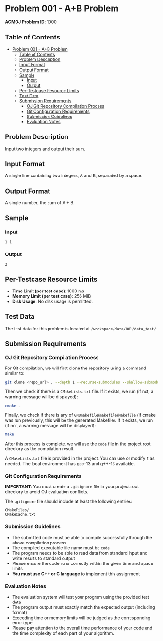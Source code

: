 # Problem 001 - A+B Problem

**ACMOJ Problem ID**: 1000

## Table of Contents

- [Problem 001 - A+B Problem](#problem-001---ab-problem)
  - [Table of Contents](#table-of-contents)
  - [Problem Description](#problem-description)
  - [Input Format](#input-format)
  - [Output Format](#output-format)
  - [Sample](#sample)
    - [Input](#input)
    - [Output](#output)
  - [Per-Testcase Resource Limits](#per-testcase-resource-limits)
  - [Test Data](#test-data)
  - [Submission Requirements](#submission-requirements)
    - [OJ Git Repository Compilation Process](#oj-git-repository-compilation-process)
    - [Git Configuration Requirements](#git-configuration-requirements)
    - [Submission Guidelines](#submission-guidelines)
    - [Evaluation Notes](#evaluation-notes)

## Problem Description

Input two integers and output their sum.

## Input Format

A single line containing two integers, A and B, separated by a space.

## Output Format

A single number, the sum of A + B.

## Sample

### Input

```
1 1
```

### Output

```
2
```

## Per-Testcase Resource Limits

- **Time Limit (per test case)**: 1000 ms  
- **Memory Limit (per test case)**: 256 MiB  
- **Disk Usage**: No disk usage is permitted.

## Test Data

The test data for this problem is located at `/workspace/data/001/data_test/`.

## Submission Requirements

### OJ Git Repository Compilation Process

For Git compilation, we will first clone the repository using a command similar to:
```bash
git clone <repo_url> . --depth 1 --recurse-submodules --shallow-submodules --no-local
```

Then we check if there is a `CMakeLists.txt` file. If it exists, we run (if not, a warning message will be displayed):
```bash
cmake .
```

Finally, we check if there is any of `GNUmakefile`/`makefile`/`Makefile` (if cmake was run previously, this will be the generated Makefile). If it exists, we run (if not, a warning message will be displayed):
```bash
make
```

After this process is complete, we will use the `code` file in the project root directory as the compilation result.

A `CMakeLists.txt` file is provided in the project. You can use or modify it as needed. The local environment has gcc-13 and g++-13 available.

### Git Configuration Requirements

**IMPORTANT**: You must create a `.gitignore` file in your project root directory to avoid OJ evaluation conflicts.

The `.gitignore` file should include at least the following entries:

```gitignore
CMakeFiles/
CMakeCache.txt
```

### Submission Guidelines

- The submitted code must be able to compile successfully through the above compilation process  
- The compiled executable file name must be `code`  
- The program needs to be able to read data from standard input and write results to standard output  
- Please ensure the code runs correctly within the given time and space limits  
- **You must use C++ or C language** to implement this assignment  

### Evaluation Notes

- The evaluation system will test your program using the provided test data  
- The program output must exactly match the expected output (including format)  
- Exceeding time or memory limits will be judged as the corresponding error type  
- Please pay attention to the overall time performance of your code and the time complexity of each part of your algorithm.